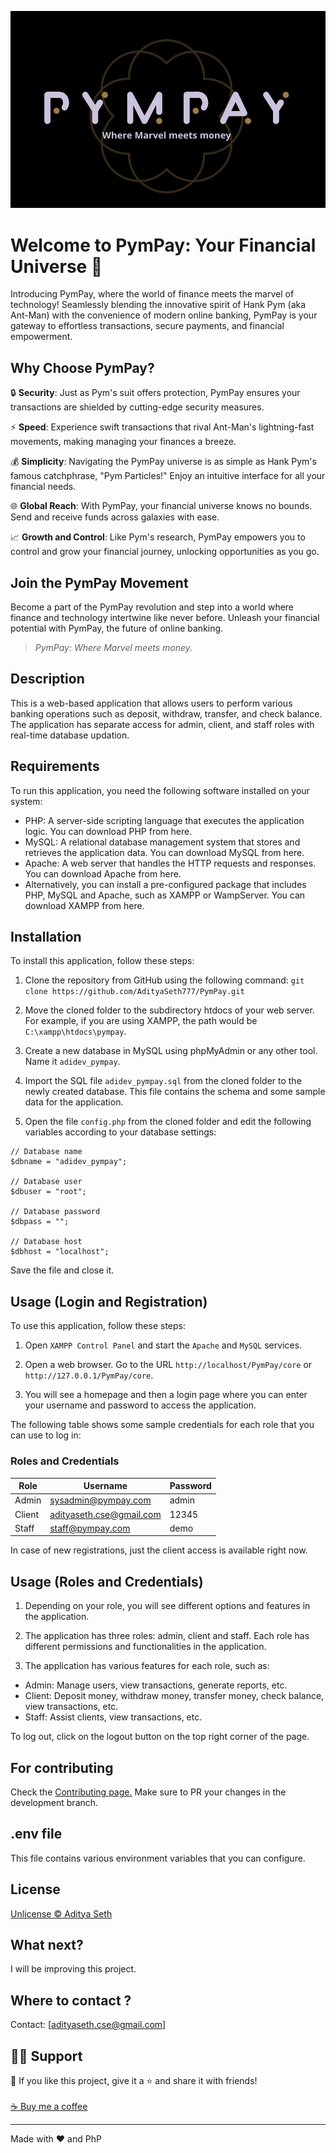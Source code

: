 ![](./logo.png)

# Welcome to PymPay: Your Financial Universe 🌌

Introducing PymPay, where the world of finance meets the marvel of technology! Seamlessly blending the innovative spirit of Hank Pym (aka Ant-Man) with the convenience of modern online banking, PymPay is your gateway to effortless transactions, secure payments, and financial empowerment.

## Why Choose PymPay?

🔒 **Security**: Just as Pym's suit offers protection, PymPay ensures your transactions are shielded by cutting-edge security measures.

⚡ **Speed**: Experience swift transactions that rival Ant-Man's lightning-fast movements, making managing your finances a breeze.

💰 **Simplicity**: Navigating the PymPay universe is as simple as Hank Pym's famous catchphrase, "Pym Particles!" Enjoy an intuitive interface for all your financial needs.

🌐 **Global Reach**: With PymPay, your financial universe knows no bounds. Send and receive funds across galaxies with ease.

📈 **Growth and Control**: Like Pym's research, PymPay empowers you to control and grow your financial journey, unlocking opportunities as you go.

## Join the PymPay Movement

Become a part of the PymPay revolution and step into a world where finance and technology intertwine like never before. Unleash your financial potential with PymPay, the future of online banking.

> _PymPay: Where Marvel meets money._

## Description

This is a web-based application that allows users to perform various banking operations such as deposit, withdraw, transfer, and check balance. The application has separate access for admin, client, and staff roles with real-time database updation.

## Requirements

To run this application, you need the following software installed on your system:

- PHP: A server-side scripting language that executes the application logic. You can download PHP from here.
- MySQL: A relational database management system that stores and retrieves the application data. You can download MySQL from here.
- Apache: A web server that handles the HTTP requests and responses. You can download Apache from here.
- Alternatively, you can install a pre-configured package that includes PHP, MySQL and Apache, such as XAMPP or WampServer. You can download XAMPP from here.

## Installation

To install this application, follow these steps:

1. Clone the repository from GitHub using the following command:
   `git clone https://github.com/AdityaSeth777/PymPay.git`

2. Move the cloned folder to the subdirectory htdocs of your web server. For example, if you are using XAMPP, the path would be `C:\xampp\htdocs\pympay`.

3. Create a new database in MySQL using phpMyAdmin or any other tool. Name it `adidev_pympay`.

4. Import the SQL file `adidev_pympay.sql` from the cloned folder to the newly created database. This file contains the schema and some sample data for the application.

5. Open the file `config.php` from the cloned folder and edit the following variables according to your database settings:

```
// Database name
$dbname = "adidev_pympay";

// Database user
$dbuser = "root";

// Database password
$dbpass = "";

// Database host
$dbhost = "localhost";
```

Save the file and close it.

## Usage (Login and Registration)

To use this application, follow these steps:

1. Open `XAMPP Control Panel` and start the `Apache` and `MySQL` services.

2. Open a web browser. Go to the URL `http://localhost/PymPay/core` or `http://127.0.0.1/PymPay/core`.

3. You will see a homepage and then a login page where you can enter your username and password to access the application.

The following table shows some sample credentials for each role that you can use to log in:

### Roles and Credentials

| Role   | Username                 | Password |
| ------ | ------------------------ | -------- |
| Admin  | sysadmin@pympay.com      | admin    |
| Client | adityaseth.cse@gmail.com | 12345    |
| Staff  | staff@pympay.com         | demo     |

In case of new registrations, just the client access is available right now.

## Usage (Roles and Credentials)

1. Depending on your role, you will see different options and features in the application.

2. The application has three roles: admin, client and staff. Each role has different permissions and functionalities in the application.

3. The application has various features for each role, such as:

- Admin: Manage users, view transactions, generate reports, etc.
- Client: Deposit money, withdraw money, transfer money, check balance, view transactions, etc.
- Staff: Assist clients, view transactions, etc.

To log out, click on the logout button on the top right corner of the page.

## For contributing

Check the [Contributing page.](https://github.com/AdityaSeth777/PymPay/blob/master/Contributing.md)
Make sure to PR your changes in the development branch.

## .env file

This file contains various environment variables that you can configure.

## License

[Unlicense © Aditya Seth](https://github.com/AdityaSeth777/PymPay/blob/main/License)

## What next?

I will be improving this project.

## Where to contact ?

Contact: [adityaseth.cse@gmail.com]

## 🙋‍♂️ Support

💙 If you like this project, give it a ⭐ and share it with friends!<br><br>
[☕ Buy me a coffee](https://www.buymeacoffee.com/adityaseth)

---

Made with ❤️ and PhP <br><br>
